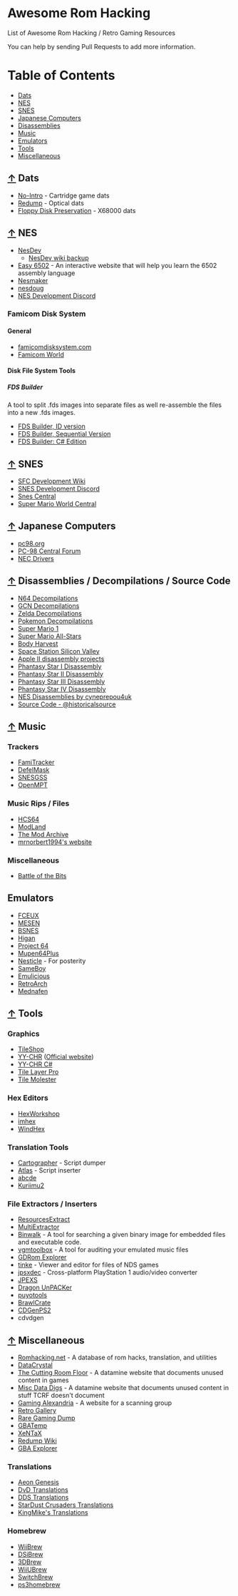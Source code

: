 # Awesome Rom Hacking
List of Awesome Rom Hacking / Retro Gaming Resources

You can help by sending Pull Requests to add more information.

Table of Contents
=================

 * [Dats](#-dats)
 * [NES](#-nes)
 * [SNES](#-snes)
 * [Japanese Computers](#-japanese-computers)
 * [Disassemblies](#-disassemblies-decompilations-source-code)
 * [Music](#-music)
 * [Emulators](#-emulators)
 * [Tools](#-tools)
 * [Miscellaneous](#-miscellaneous)

## [↑](#table-of-contents) Dats
* [No-Intro](https://no-intro.org/) - Cartridge game dats
* [Redump](http://redump.org/) - Optical dats
* [Floppy Disk Preservation](http://mijet.eludevisibility.org/Preservation/) - X68000 dats

## [↑](#table-of-contents) NES
* [NesDev](http://nesdev.com/)
    * [NesDev wiki backup](https://pineight.com/nesdev-temp/wikipages/)
* [Easy 6502](https://skilldrick.github.io/easy6502/) - An interactive website that will help you learn the 6502 assembly language
* [Nesmaker](https://www.thenew8bitheroes.com/)
* [nesdoug](https://nesdoug.com/)
* [NES Development Discord](https://discord.gg/sthFzMS)

### Famicom Disk System

#### General
* [famicomdisksystem.com](https://www.famicomdisksystem.com)
* [Famicom World](https://famicomworld.com)

#### Disk File System Tools

##### FDS Builder
A tool to split .fds images into separate files as well re-assemble the files into a new .fds images.

* [FDS Builder, ID version](https://www.romhacking.net/utilities/302/)
* [FDS Builder, Sequential Version](https://www.romhacking.net/utilities/747/)
* [FDS Builder: C# Edition](https://www.romhacking.net/utilities/1587/)

## [↑](#table-of-contents) SNES
* [SFC Development Wiki](https://wiki.superfamicom.org/)
* [SNES Development Discord](https://discord.gg/yXNEV6p)
* [Snes Central](https://snescentral.com/)
* [Super Mario World Central](https://www.smwcentral.net/)

## [↑](#table-of-contents) Japanese Computers
* [pc98.org](https://www.pc98.org/)
* [PC-98 Central Forum](https://pc98central.com/forums/)
* [NEC Drivers](https://support.nec-lavie.jp/driver)

## [↑](#table-of-contents) Disassemblies / Decompilations / Source Code
* [N64 Decompilations](https://github.com/n64decomp/)
* [GCN Decompilations](https://github.com/doldecomp/)
* [Zelda Decompilations](https://github.com/zeldaret/)
* [Pokemon Decompilations](https://github.com/pret/)
* [Super Mario 1](https://github.com/threecreepio/smb-disassembly)
* [Super Mario All-Stars](https://github.com/Maseya/SMAS-Disassembly)
* [Body Harvest](https://github.com/jaytheham/body-harvest-decompilation)
* [Space Station Silicon Valley](https://github.com/mkst/sssv)
* [Apple II disassembly projects](https://6502disassembly.com/)
* [Phantasy Star I Disassembly](https://github.com/lory90/ps1disasm)
* [Phantasy Star II Disassembly](https://github.com/lory90/ps2disasm)
* [Phantasy Star III Disassembly](https://github.com/lory90/ps3disasm)
* [Phantasy Star IV Disassembly](https://github.com/lory90/ps4disasm)
* [NES Disassemblies by cyneprepou4uk](https://github.com/cyneprepou4uk/NES-Games-Disassembly)
* [Source Code - @historicalsource](https://github.com/historicalsource)

## [↑](#table-of-contents) Music
### Trackers
* [FamiTracker](http://www.famitracker.com/)
* [DefelMask](https://deflemask.com/)
* [SNESGSS](https://github.com/nathancassano/snesgss)
* [OpenMPT](https://openmpt.org/)

### Music Rips / Files
* [HCS64](https://hcs64.com/)
* [ModLand](https://www.exotica.org.uk/wiki/Modland)
* [The Mod Archive](https://modarchive.org/index.php)
* [mrnorbert1994's website](mrnorbert1994.uw.hu)

### Miscellaneous 
* [Battle of the Bits](http://battleofthebits.org/)

## Emulators
* [FCEUX](http://fceux.com/web/home.html)
* [MESEN](https://mesen.ca/)
* [BSNES](https://bsnes.dev/)
* [Higan](https://higan.dev/)
* [Project 64](https://www.pj64-emu.com/)
* [Mupen64Plus](https://mupen64plus.org/)
* [Nesticle](https://github.com/athros/NESticle) - For posterity
* [SameBoy](https://sameboy.github.io/)
* [Emulicious](https://emulicious.net/)
* [RetroArch](https://www.retroarch.com/)
* [Mednafen](https://mednafen.github.io/)

## [↑](#table-of-contents) Tools

### Graphics
* [TileShop](https://github.com/stevemonaco/ImageMagitek)
* [YY-CHR](https://www.romhacking.net/utilities/119/) ([Official website](https://w.atwiki.jp/yychr/))
* [YY-CHR C#](https://www.romhacking.net/utilities/958/)
* [Tile Layer Pro](https://www.romhacking.net/utilities/108/)
* [Tile Molester](https://www.romhacking.net/utilities/109/)

### Hex Editors
* [HexWorkshop](http://www.hexworkshop.com/)
* [imhex](https://github.com/WerWolv/ImHex/)
* [WindHex](https://www.romhacking.net/utilities/291/)

### Translation Tools
* [Cartographer](https://www.romhacking.net/utilities/647/) - Script dumper
* [Atlas](https://www.romhacking.net/utilities/224/) - Script inserter
* [abcde](https://www.romhacking.net/utilities/1392/)
* [Kuriimu2](https://github.com/FanTranslatorsInternational/Kuriimu2)

### File Extractors / Inserters
* [ResourcesExtract](https://www.nirsoft.net/utils/resources_extract.html)
* [MultiExtractor](https://www.multiextractor.com/index.html)
* [Binwalk](https://tools.kali.org/forensics/binwalk) - A tool for searching a given binary image for embedded files and executable code.
* [vgmtoolbox](https://github.com/larrykoubiak/vgmtoolbox) -  A tool for auditing your emulated music files
* [GDRom Explorer](https://www.romhacking.net/utilities/1459/)
* [tinke](https://github.com/pleonex/tinke) -  Viewer and editor for files of NDS games 
* [jpsxdec](https://github.com/m35/jpsxdec) - Cross-platform PlayStation 1 audio/video converter
* [JPEXS](https://www.free-decompiler.com/flash/download/)
* [Dragon UnPACKer](https://www.elberethzone.net/dragon-unpacker.html)
* [puyotools](https://github.com/nickworonekin/puyotools)
* [BrawlCrate](https://github.com/soopercool101/BrawlCrate)
* [CDGenPS2](https://www.psx-place.com/resources/cdgenps2.698/)
* cdvdgen

## [↑](#table-of-contents) Miscellaneous
* [Romhacking.net](https://www.romhacking.net/) - A database of rom hacks, translation, and utilities
* [DataCrystal](https://datacrystal.romhacking.net/)
* [The Cutting Room Floor](https://tcrf.net/) - A datamine website that documents unused content in games
* [Misc Data Digs](http://miscdatadigs.shoutwiki.com/) - A datamine website that documents unused content in stuff TCRF doesn't document
* [Gaming Alexandria](https://www.gamingalexandria.com/) - A website for a scanning group
* [Retro Gallery](https://tomseditor.com/gallery/&lang=en)
* [Rare Gaming Dump](https://wiki.mariocube.com/index.php/Main_Page)
* [GBATemp](https://gbatemp.net/)
* [XeNTaX](https://forum.xentax.com/)
* [Redump Wiki](http://wiki.redump.org/index.php?title=Main_Page)
* [GBA Explorer](https://www.romhacking.net/utilities/1442/)

### Translations
* [Aeon Genesis](https://aeongenesis.net/)
* [DvD Translations](https://dvdtranslations.eludevisibility.org/)
* [DDS Translations](https://web.archive.org/web/20210412142636/https://www.translated.games/)
* [StarDust Crusaders Translations](http://yojimbo.eludevisibility.org/)
* [KingMike's Translations](https://web.archive.org/web/20120815093102/http://kingmike.emuxhaven.net/)

### Homebrew
* [WiiBrew](https://wiibrew.org/)
* [DSiBrew](https://dsibrew.org)
* [3DBrew](https://www.3dbrew.org/)
* [WiiUBrew](https://wiiubrew.org/)
* [SwitchBrew](https://switchbrew.org/wiki/Main_Page)
* [ps3homebrew](https://www.reddit.com/r/ps3homebrew/wiki/how_to_hack)
